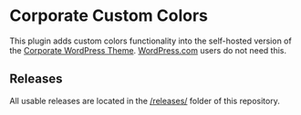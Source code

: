 # Corporate Custom Colors

This plugin adds custom colors functionality into the self-hosted version of the [Corporate WordPress Theme](https://creativemarket.com/professionalthemes/382762-Corporate-WordPress-Theme). [WordPress.com](https://corporatethemedemo.wordpress.com/) users do not need this.

## Releases

All usable releases are located in the [/releases/](https://github.com/professionalthemes/corporate-custom-colors/tree/master/releases) folder of this repository.
